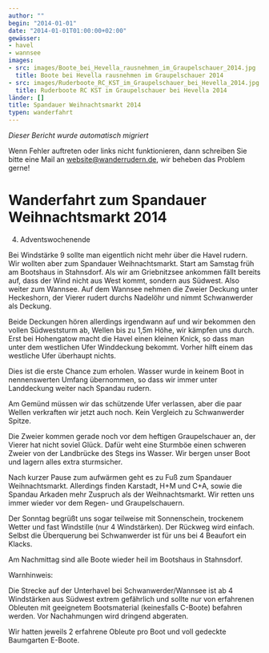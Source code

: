 ```yaml
---
author: ""
begin: "2014-01-01"
date: "2014-01-01T01:00:00+02:00"
gewässer:
- havel
- wannsee
images:
- src: images/Boote_bei_Hevella_rausnehmen_im_Graupelschauer_2014.jpg
  title: Boote bei Hevella rausnehmen im Graupelschauer 2014
- src: images/Ruderboote_RC_KST_im_Graupelschauer_bei_Hevella_2014.jpg
  title: Ruderboote RC KST im Graupelschauer bei Hevella 2014
länder: []
title: Spandauer Weihnachtsmarkt 2014
typen: wanderfahrt
---
```



*Dieser Bericht wurde automatisch migriert*

Wenn Fehler auftreten oder links nicht funktionieren, dann schreiben Sie bitte eine Mail an website@wanderrudern.de, wir beheben das Problem gerne!



# Wanderfahrt zum Spandauer Weihnachtsmarkt 2014


4. Adventswochenende

Bei Windstärke 9 sollte man eigentlich nicht mehr über die Havel rudern. Wir wollten aber zum Spandauer Weihnachtsmarkt. Start am Samstag früh am Bootshaus in Stahnsdorf. Als wir am Griebnitzsee ankommen fällt bereits auf, dass der Wind nicht aus West kommt, sondern aus Südwest. Also weiter zum Wannsee. Auf dem Wannsee nehmen die Zweier Deckung unter Heckeshorn, der Vierer rudert durchs Nadelöhr und nimmt Schwanwerder als Deckung.

Beide Deckungen hören allerdings irgendwann auf und wir bekommen den vollen Südweststurm ab, Wellen bis zu 1,5m Höhe, wir kämpfen uns durch. Erst bei Hohengatow macht die Havel einen kleinen Knick, so dass man unter dem westlichen Ufer Winddeckung bekommt. Vorher hilft einem das westliche Ufer überhaupt nichts.

Dies ist die erste Chance zum erholen. Wasser wurde in keinem Boot in nennenswerten Umfang übernommen, so dass wir immer unter Landdeckung weiter nach Spandau rudern.

Am Gemünd müssen wir das schützende Ufer verlassen, aber die paar Wellen verkraften wir jetzt auch noch. Kein Vergleich zu Schwanwerder Spitze.

Die Zweier kommen gerade noch vor dem heftigen Graupelschauer an, der Vierer hat nicht soviel Glück. Dafür weht eine Sturmböe einen schweren Zweier von der Landbrücke des Stegs ins Wasser. Wir bergen unser Boot und lagern alles extra sturmsicher.

Nach kurzer Pause zum aufwärmen geht es zu Fuß zum Spandauer Weihnachtsmarkt. Allerdings finden Karstadt, H+M und C+A, sowie die Spandau Arkaden mehr Zuspruch als der Weihnachtsmarkt. Wir retten uns immer wieder vor dem Regen- und Graupelschauern.

Der Sonntag begrüßt uns sogar teilweise mit Sonnenschein, trockenem Wetter und fast Windstille (nur 4 Windstärken). Der Rückweg wird einfach. Selbst die Überquerung bei Schwanwerder ist für uns bei 4 Beaufort ein Klacks.

Am Nachmittag sind alle Boote wieder heil im Bootshaus in Stahnsdorf.

Warnhinweis:

Die Strecke auf der Unterhavel bei Schwanwerder/Wannsee ist ab 4 Windstärken aus Südwest extrem gefährlich und sollte nur von erfahrenen Obleuten mit geeignetem Bootsmaterial (keinesfalls C-Boote) befahren werden. Vor Nachahmungen wird dringend abgeraten.

Wir hatten jeweils 2 erfahrene Obleute pro Boot und voll gedeckte Baumgarten E-Boote.
